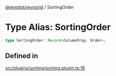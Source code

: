 [@revolist/revogrid](README.md) / SortingOrder

# Type Alias: SortingOrder

```ts
type SortingOrder: Record<ColumnProp, Order>;
```

## Defined in

[src/plugins/sorting/sorting.plugin.ts:18](https://github.com/revolist/revogrid/blob/7e29dfb64300e0258d5855b03e9cff9116f6c377/src/plugins/sorting/sorting.plugin.ts#L18)
